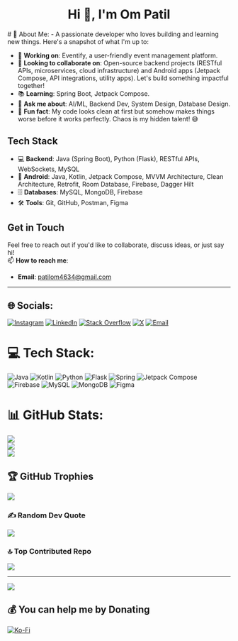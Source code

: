 <h1 align="center">Hi 👋, I'm Om Patil</h1>
# 💫 About Me:
- A passionate developer who loves building and learning new things. Here's a snapshot of what I'm up to:

- 🔧 **Working on**: Eventify, a user-friendly event management platform.  
- 🤝 **Looking to collaborate on**: Open-source backend projects (RESTful APIs, microservices, cloud infrastructure) and Android apps (Jetpack Compose, API integrations, utility apps). Let's build something impactful together!  
- 📚 **Learning**: Spring Boot, Jetpack Compose.  
- 💬 **Ask me about**: AI/ML, Backend Dev, System Design, Database Design.  
- 🎉 **Fun fact**: My code looks clean at first but somehow makes things worse before it works perfectly. Chaos is my hidden talent! 😅  

## Tech Stack
- 💻 **Backend**: Java (Spring Boot), Python (Flask), RESTful APIs, WebSockets, MySQL  
- 📱 **Android**: Java, Kotlin, Jetpack Compose, MVVM Architecture, Clean Architecture, Retrofit, Room Database, Firebase, Dagger Hilt  
- 🗄️ **Databases**: MySQL, MongoDB, Firebase  
- 🛠️ **Tools**: Git, GitHub, Postman, Figma  

## Get in Touch
Feel free to reach out if you'd like to collaborate, discuss ideas, or just say hi!  
📫 **How to reach me**:  
- **Email**: patilom4634@gmail.com  

---

## 🌐 Socials:
[![Instagram](https://img.shields.io/badge/Instagram-%23E4405F.svg?logo=Instagram&logoColor=white)](https://instagram.com/om_patil.10) 
[![LinkedIn](https://img.shields.io/badge/LinkedIn-%230077B5.svg?logo=linkedin&logoColor=white)](https://linkedin.com/in/om-patil12) 
[![Stack Overflow](https://img.shields.io/badge/-Stackoverflow-FE7A16?logo=stack-overflow&logoColor=white)](https://stackoverflow.com/users/27098998) 
[![X](https://img.shields.io/badge/X-black.svg?logo=X&logoColor=white)](https://x.com/OmPatil11555) 
[![Email](https://img.shields.io/badge/Email-D14836?logo=gmail&logoColor=white)](mailto:patilom4634@gmail.com) 

# 💻 Tech Stack:
![Java](https://img.shields.io/badge/java-%23ED8B00.svg?style=for-the-badge&logo=openjdk&logoColor=white) 
![Kotlin](https://img.shields.io/badge/kotlin-%237F52FF.svg?style=for-the-badge&logo=kotlin&logoColor=white) 
![Python](https://img.shields.io/badge/python-3670A0?style=for-the-badge&logo=python&logoColor=ffdd54) 
![Flask](https://img.shields.io/badge/flask-%23000.svg?style=for-the-badge&logo=flask&logoColor=white) 
![Spring](https://img.shields.io/badge/spring-%236DB33F.svg?style=for-the-badge&logo=spring&logoColor=white) 
![Jetpack Compose](https://img.shields.io/badge/spring-%236DB33F.svg?style=for-the-badge&logo=spring&logoColor=white)
![Firebase](https://img.shields.io/badge/firebase-%23039BE5.svg?style=for-the-badge&logo=firebase) 
![MySQL](https://img.shields.io/badge/mysql-4479A1.svg?style=for-the-badge&logo=mysql&logoColor=white) 
![MongoDB](https://img.shields.io/badge/MongoDB-%234ea94b.svg?style=for-the-badge&logo=mongodb&logoColor=white) 
![Figma](https://img.shields.io/badge/figma-%23F24E1E.svg?style=for-the-badge&logo=figma&logoColor=white) 

# 📊 GitHub Stats:
![](https://github-readme-stats.vercel.app/api?username=Omp0705&theme=onedark&hide_border=false&include_all_commits=true&count_private=true)<br/>
![](https://github-readme-streak-stats.herokuapp.com/?user=Omp0705&theme=onedark&hide_border=false)<br/>
![](https://github-readme-stats.vercel.app/api/top-langs/?username=Omp0705&theme=onedark&hide_border=false&include_all_commits=true&count_private=true&layout=compact)

## 🏆 GitHub Trophies
![](https://github-profile-trophy.vercel.app/?username=Omp0705&theme=onedark&no-frame=false&no-bg=true&margin-w=4)

### ✍️ Random Dev Quote
![](https://quotes-github-readme.vercel.app/api?type=horizontal&theme=tokyonight)

### 🔝 Top Contributed Repo
![](https://github-contributor-stats.vercel.app/api?username=Omp0705&limit=5&theme=dark&combine_all_yearly_contributions=true)

---
[![](https://visitcount.itsvg.in/api?id=Omp0705&icon=2&color=0)](https://visitcount.itsvg.in)

## 💰 You can help me by Donating
[![Ko-Fi](https://img.shields.io/badge/Ko--fi-F16061?style=for-the-badge&logo=ko-fi&logoColor=white)](https://ko-fi.com/ompatil) 

<!-- Proudly created with GPRM ( https://gprm.itsvg.in ) -->
